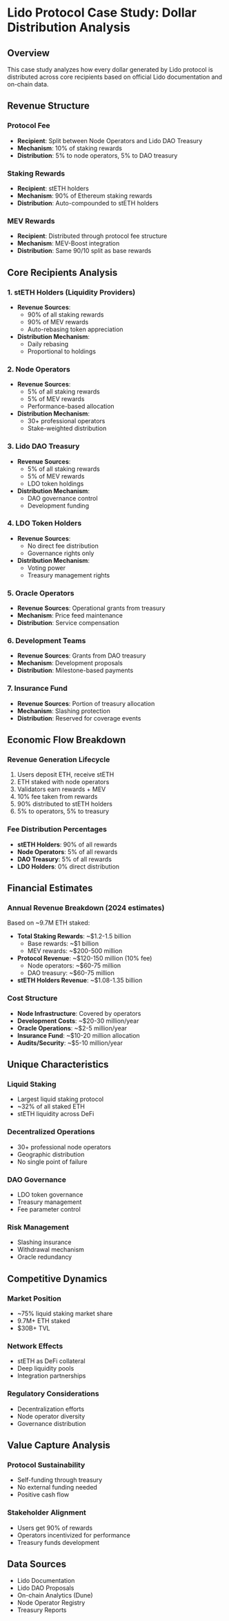 # Lido Protocol Case Study: Dollar Distribution Analysis

## Overview

This case study analyzes how every dollar generated by Lido protocol is distributed across core recipients based on official Lido documentation and on-chain data.

## Revenue Structure

### Protocol Fee
- **Recipient**: Split between Node Operators and Lido DAO Treasury
- **Mechanism**: 10% of staking rewards
- **Distribution**: 5% to node operators, 5% to DAO treasury

### Staking Rewards
- **Recipient**: stETH holders
- **Mechanism**: 90% of Ethereum staking rewards
- **Distribution**: Auto-compounded to stETH holders

### MEV Rewards
- **Recipient**: Distributed through protocol fee structure
- **Mechanism**: MEV-Boost integration
- **Distribution**: Same 90/10 split as base rewards

## Core Recipients Analysis

### 1. stETH Holders (Liquidity Providers)
- **Revenue Sources**:
  - 90% of all staking rewards
  - 90% of MEV rewards
  - Auto-rebasing token appreciation
- **Distribution Mechanism**:
  - Daily rebasing
  - Proportional to holdings

### 2. Node Operators
- **Revenue Sources**:
  - 5% of all staking rewards
  - 5% of MEV rewards
  - Performance-based allocation
- **Distribution Mechanism**:
  - 30+ professional operators
  - Stake-weighted distribution

### 3. Lido DAO Treasury
- **Revenue Sources**:
  - 5% of all staking rewards
  - 5% of MEV rewards
  - LDO token holdings
- **Distribution Mechanism**:
  - DAO governance control
  - Development funding

### 4. LDO Token Holders
- **Revenue Sources**:
  - No direct fee distribution
  - Governance rights only
- **Distribution Mechanism**:
  - Voting power
  - Treasury management rights

### 5. Oracle Operators
- **Revenue Sources**: Operational grants from treasury
- **Mechanism**: Price feed maintenance
- **Distribution**: Service compensation

### 6. Development Teams
- **Revenue Sources**: Grants from DAO treasury
- **Mechanism**: Development proposals
- **Distribution**: Milestone-based payments

### 7. Insurance Fund
- **Revenue Sources**: Portion of treasury allocation
- **Mechanism**: Slashing protection
- **Distribution**: Reserved for coverage events

## Economic Flow Breakdown

### Revenue Generation Lifecycle
1. Users deposit ETH, receive stETH
2. ETH staked with node operators
3. Validators earn rewards + MEV
4. 10% fee taken from rewards
5. 90% distributed to stETH holders
6. 5% to operators, 5% to treasury

### Fee Distribution Percentages
- **stETH Holders**: 90% of all rewards
- **Node Operators**: 5% of all rewards
- **DAO Treasury**: 5% of all rewards
- **LDO Holders**: 0% direct distribution

## Financial Estimates

### Annual Revenue Breakdown (2024 estimates)
Based on ~9.7M ETH staked:
- **Total Staking Rewards**: ~$1.2-1.5 billion
  - Base rewards: ~$1 billion
  - MEV rewards: ~$200-500 million
- **Protocol Revenue**: ~$120-150 million (10% fee)
  - Node operators: ~$60-75 million
  - DAO treasury: ~$60-75 million
- **stETH Holders Revenue**: ~$1.08-1.35 billion

### Cost Structure
- **Node Infrastructure**: Covered by operators
- **Development Costs**: ~$20-30 million/year
- **Oracle Operations**: ~$2-5 million/year
- **Insurance Fund**: ~$10-20 million allocation
- **Audits/Security**: ~$5-10 million/year

## Unique Characteristics

### Liquid Staking
- Largest liquid staking protocol
- ~32% of all staked ETH
- stETH liquidity across DeFi

### Decentralized Operations
- 30+ professional node operators
- Geographic distribution
- No single point of failure

### DAO Governance
- LDO token governance
- Treasury management
- Fee parameter control

### Risk Management
- Slashing insurance
- Withdrawal mechanism
- Oracle redundancy

## Competitive Dynamics

### Market Position
- ~75% liquid staking market share
- 9.7M+ ETH staked
- $30B+ TVL

### Network Effects
- stETH as DeFi collateral
- Deep liquidity pools
- Integration partnerships

### Regulatory Considerations
- Decentralization efforts
- Node operator diversity
- Governance distribution

## Value Capture Analysis

### Protocol Sustainability
- Self-funding through treasury
- No external funding needed
- Positive cash flow

### Stakeholder Alignment
- Users get 90% of rewards
- Operators incentivized for performance
- Treasury funds development

## Data Sources
- Lido Documentation
- Lido DAO Proposals
- On-chain Analytics (Dune)
- Node Operator Registry
- Treasury Reports
